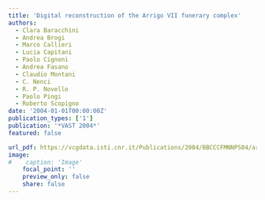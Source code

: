 ```yaml
---
title: 'Digital reconstruction of the Arrigo VII funerary complex'
authors:
  - Clara Baracchini
  - Andrea Brogi
  - Marco Callieri
  - Lucia Capitani
  - Paolo Cignoni
  - Andrea Fasano
  - Claudio Montani
  - C. Nenci
  - R. P. Novello
  - Paolo Pingi
  - Roberto Scopigno
date: '2004-01-01T00:00:00Z'
publication_types: ['1']
publication: '*VAST 2004*'
featured: false

url_pdf: https://vcgdata.isti.cnr.it/Publications/2004/BBCCCFMNNPS04/arrigo_final.pdf
image:
#    caption: 'Image'
    focal_point: ''
    preview_only: false
    share: false
---
```

